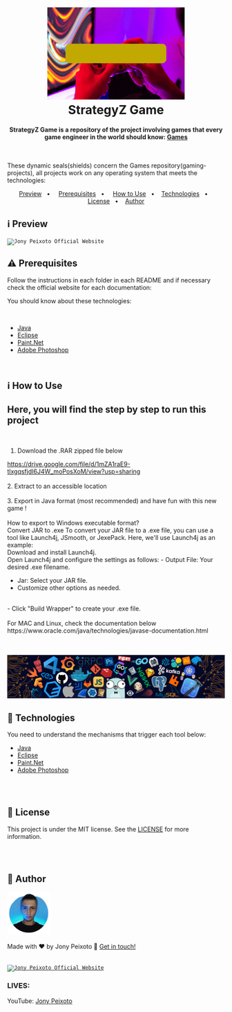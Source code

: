 <h1 align="center">
    <img alt="Full-Stack GitHub README" src="https://github.com/jonypeixoto/jonypeixoto/blob/main/assets/StrategyZ.gif" />
    <br>
    StrategyZ Game
</h1>


<h4 align="center">
StrategyZ Game is a repository of the project involving games that every game engineer in the world should know:
   <a href="https://en.wikipedia.org/wiki/Game">Games</a>
</h4>

<br/> 

<p>These dynamic seals(shields) concern the Games repository(gaming-projects), all projects work on any operating system that meets the technologies:</p>

<p align="center">
  <a href="#information_source-repositories">Preview</a>&nbsp;&nbsp;&nbsp;• &nbsp;&nbsp;&nbsp;
  <a href="#warning-prerequisites">Prerequisites</a>&nbsp;&nbsp;&nbsp;• &nbsp;&nbsp;&nbsp;
  <a href="#information_source-how-to-use">How to Use</a>&nbsp;&nbsp;&nbsp;•&nbsp;&nbsp;&nbsp;
  <a href="#rocket-technologies">Technologies</a>&nbsp;&nbsp;&nbsp;•&nbsp;&nbsp;&nbsp;
  <a href="#memo-license">License</a>&nbsp;&nbsp;&nbsp;•&nbsp;&nbsp;&nbsp;
  <a href="#star2-author">Author</a>
</p>

##  :information_source: Preview

  <code><img alt="Jony Peixoto Official Website" align="center" height="400" width="700" 
src="https://github.com/jonypeixoto/jonypeixoto/blob/main/assets/Project18-StrategyZ.gif">
 </code>

## :warning: Prerequisites

Follow the instructions in each folder in each README and if necessary check the official website for each documentation:

You should know about these technologies:

<br/>

- [Java](https://www.java.com/en/download/manual.jsp)
- [Eclipse](https://eclipseide.org/)
- [Paint.Net](https://www.getpaint.net/)
- [Adobe Photoshop](https://www.adobe.com/br/products/photoshop.html)

<br/>

## :information_source: How to Use

## Here, you will find the step by step to run this project
</br>

1. Download the .RAR zipped file below
   
https://drive.google.com/file/d/1mZA1raE9-tlxgqsfjdI6J4W_moPosXoM/view?usp=sharing
<br/><br/>
2. Extract to an accessible location
<br/><br/>
3. Export in Java format (most recommended) and have fun with this new game !
<br/><br/>
How to export to Windows executable format?
<br/> 
Convert JAR to .exe To convert your JAR file to a .exe file, you can use a tool like Launch4j, JSmooth, or JexePack. Here, we'll use Launch4j as an example: 
<br/>
Download and install Launch4j.
<br/>
Open Launch4j and configure the settings as follows: - Output File: Your desired .exe filename.
<br/>
- Jar: Select your JAR file.
- Customize other options as needed.
<br/>
- Click "Build Wrapper" to create your .exe file.
<br/><br/>
For MAC and Linux, check the documentation below
<br/>
https://www.oracle.com/java/technologies/javase-documentation.html
<br/><br/>

<br/>

![](https://github.com/JonyPeixoto/jonypeixoto/blob/main/assets/wow.png)  


## :rocket: Technologies

You need to understand the mechanisms that trigger each tool below:

- [Java](https://www.java.com/en/download/manual.jsp)
- [Eclipse](https://eclipseide.org/)
- [Paint.Net](https://www.getpaint.net/)
- [Adobe Photoshop](https://www.adobe.com/br/products/photoshop.html)

<br/><br/>

## :memo: License
This project is under the MIT license. See the [LICENSE](https://github.com/jonypeixoto/full-stack-web2-projects/blob/main/LICENSE) for more information.

<br/><br/>

## :star2: Author

<img alt="Jony Peixoto" title="Jony Peixoto" src="https://github.com/jonypeixoto/jonypeixoto/blob/main/assets/Jony-Peixoto-Projects.jpg" height="100" width="100" />

Made with ♥ by Jony Peixoto :wave: [Get in touch!](https://www.youtube.com/@JonyPeixotoTV)

<br/>

<a href="https://www.jonypeixoto.github.io" target="_blank">
  <code><img alt="Jony Peixoto Official Website" height="30" width="130" src="https://img.shields.io/badge/website-000000?style=for-the-badge&logo=About.me&logoColor=white" /></code>
</a>

<br/>

### LIVES:

YouTube: [Jony Peixoto](https://www.youtube.com/@JonyPeixotoTV)

